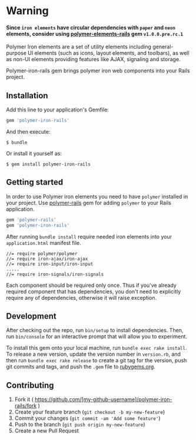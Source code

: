 # Warning
#### Since `iron elements` have circular dependencies with `paper` and `neon` elements, consider using [polymer-elements-rails](https://github.com/alchapone/polymer-elements-rails) gem `v1.0.0.pre.rc.1`

Polymer Iron elements are a set of utility elements including general-purpose UI elements (such as icons, layout elements,
and toolbars), as well as non-UI elements providing features like AJAX, signaling and storage.

Polymer-iron-rails gem brings polymer iron web components into your Rails project.

## Installation

Add this line to your application's Gemfile:

```ruby
gem 'polymer-iron-rails'
```

And then execute:

    $ bundle

Or install it yourself as:

    $ gem install polymer-iron-rails

## Getting started

In order to use Polymer iron elements you need to have
`polymer` installed in your project. Use [polymer-rails](https://github.com/alchapone/polymer-rails) gem for adding `polymer` to your Rails application.

```ruby
gem 'polymer-rails'
gem 'polymer-iron-rails'
```

After running `bundle install` require needed iron elements into your `application.html` manifest file.

    //= require polymer/polymer
    //= require iron-ajax/iron-ajax
    //= require iron-input/iron-input
    .....
    //= require iron-signals/iron-signals

Each component should be required only once. Thus if you've already required component that has dependencies, you don't need
to explicitly require any of dependencies, otherwise it will raise exception.

## Development

After checking out the repo, run `bin/setup` to install dependencies. Then, run `bin/console` for an interactive prompt that will allow you to experiment.

To install this gem onto your local machine, run `bundle exec rake install`. To release a new version, update the version number in `version.rb`, and then run `bundle exec rake release` to create a git tag for the version, push git commits and tags, and push the `.gem` file to [rubygems.org](https://rubygems.org).

## Contributing

1. Fork it ( https://github.com/[my-github-username]/polymer-iron-rails/fork )
2. Create your feature branch (`git checkout -b my-new-feature`)
3. Commit your changes (`git commit -am 'Add some feature'`)
4. Push to the branch (`git push origin my-new-feature`)
5. Create a new Pull Request
